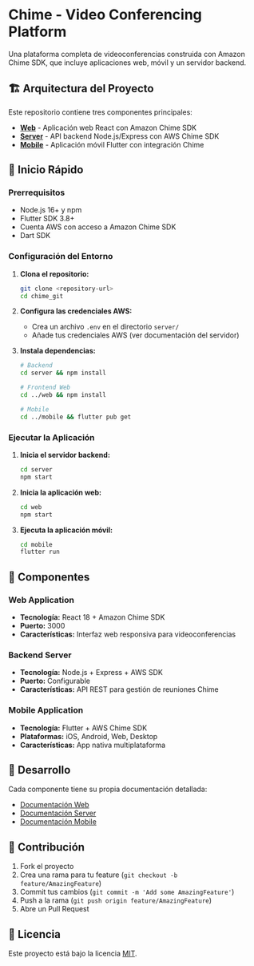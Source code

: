 # Chime - Video Conferencing Platform

Una plataforma completa de videoconferencias construida con Amazon Chime SDK, que incluye aplicaciones web, móvil y un servidor backend.

## 🏗️ Arquitectura del Proyecto

Este repositorio contiene tres componentes principales:

- **[Web](./web/)** - Aplicación web React con Amazon Chime SDK
- **[Server](./server/)** - API backend Node.js/Express con AWS Chime SDK
- **[Mobile](./mobile/)** - Aplicación móvil Flutter con integración Chime

## 🚀 Inicio Rápido

### Prerrequisitos

- Node.js 16+ y npm
- Flutter SDK 3.8+
- Cuenta AWS con acceso a Amazon Chime SDK
- Dart SDK

### Configuración del Entorno

1. **Clona el repositorio:**
   ```bash
   git clone <repository-url>
   cd chime_git
   ```

2. **Configura las credenciales AWS:**
   - Crea un archivo `.env` en el directorio `server/`
   - Añade tus credenciales AWS (ver documentación del servidor)

3. **Instala dependencias:**
   ```bash
   # Backend
   cd server && npm install

   # Frontend Web
   cd ../web && npm install

   # Mobile
   cd ../mobile && flutter pub get
   ```

### Ejecutar la Aplicación

1. **Inicia el servidor backend:**
   ```bash
   cd server
   npm start
   ```

2. **Inicia la aplicación web:**
   ```bash
   cd web
   npm start
   ```

3. **Ejecuta la aplicación móvil:**
   ```bash
   cd mobile
   flutter run
   ```

## 📱 Componentes

### Web Application
- **Tecnología:** React 18 + Amazon Chime SDK
- **Puerto:** 3000
- **Características:** Interfaz web responsiva para videoconferencias

### Backend Server
- **Tecnología:** Node.js + Express + AWS SDK
- **Puerto:** Configurable
- **Características:** API REST para gestión de reuniones Chime

### Mobile Application
- **Tecnología:** Flutter + AWS Chime SDK
- **Plataformas:** iOS, Android, Web, Desktop
- **Características:** App nativa multiplataforma

## 🔧 Desarrollo

Cada componente tiene su propia documentación detallada:

- [Documentación Web](./web/README.md)
- [Documentación Server](./server/README.md)
- [Documentación Mobile](./mobile/README.md)

## 🤝 Contribución

1. Fork el proyecto
2. Crea una rama para tu feature (`git checkout -b feature/AmazingFeature`)
3. Commit tus cambios (`git commit -m 'Add some AmazingFeature'`)
4. Push a la rama (`git push origin feature/AmazingFeature`)
5. Abre un Pull Request

## 📄 Licencia

Este proyecto está bajo la licencia [MIT](LICENSE).